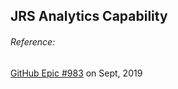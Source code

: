 ## JRS Analytics Capability


###### Reference:
[GitHub Epic #983](https://github.ibm.com/GTS-CDO/unstructured-analytics/issues/983) on Sept, 2019